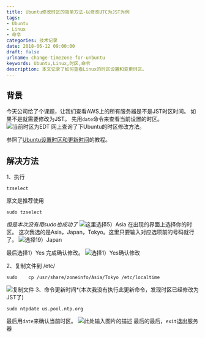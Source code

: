 ```yaml
---
title: Ubuntu修改时区的简单方法-以修改UTC为JST为例
tags:
- Ubuntu
- Linux
- 命令
categories: 技术记录
date: 2018-06-12 09:00:00
draft: false
urlname: change-timezone-for-unbuntu
keywords: Ubuntu,Linux,时区,命令
description: 本文记录了如何查看Linux的时区设置和变更时区。
---
```



背景
----

今天公司给了个课题，让我们查看AWS上的所有服务器是不是JST时区时间。
如果不是就需要修改为JST。
先用`date`命令来查看当前设置的时区。
![当前时区为EDT][1]
网上查询了下Ubuntu的时区修改方法。
<!--more-->

参照了[Ubuntu设置时区和更新时间][2]的教程。

解决方法
----

1、执行
```
tzselect
```
原文是推荐使用
```
sudo tzselect
```
*但是本次没有用sudo也成功了*
![这里选择5）Asia][3]
在出现的界面上选择你的时区。
这次我选的是Asia，Japan，Tokyo。这里只要输入对应选项前的号码就行了。
![选择19）Japan][4]

最后选择1）Yes 完成确认修改。
![选择1）Yes确认修改][5]


2、复制文件到 /etc/
```
sudo    cp /usr/share/zoneinfo/Asia/Tokyo /etc/localtime
```
![复制文件][6]
3、命令更新时间*(本次我没有执行此更新命令，发现时区已经修改为JST了)
```
sudo ntpdate us.pool.ntp.org
```
最后用`date`来确认当前时区。
![此处输入图片的描述][7]
最后的最后，`exit`退出服务器


  [1]: https://i.loli.net/2018/06/13/5b209ec985b9c.png
  [2]: https://blog.csdn.net/qq_20480611/article/details/50325653 "Ubuntu设置时区和更新时间"
  [3]: https://i.loli.net/2018/06/13/5b209ec99f1e6.png
  [4]: https://i.loli.net/2018/06/13/5b209ec9ad69a.png
  [5]: https://i.loli.net/2018/06/13/5b209ec9ae7bc.png
  [6]: https://i.loli.net/2018/06/13/5b209ec9ad5f0.png
  [7]: https://i.loli.net/2018/06/13/5b209ec9ad5f0.png
